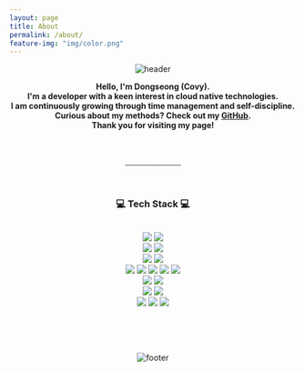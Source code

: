 ```yaml
---
layout: page
title: About
permalink: /about/
feature-img: "img/color.png"
---
```






<div align="center">
  <img src="https://capsule-render.vercel.app/api?type=waving&&color=gradient&height=100&section=header&fontSize=90" alt="header"/>
</div>

<div align="center">

<p>
  <strong>Hello, I'm Dongseong (Covy).</strong><br/>
  <strong>I'm a developer with a keen interest in cloud native technologies.</strong><br/>
  <strong>I am continuously growing through time management and self-discipline.</strong><br/>
  <strong>Curious about my methods? Check out my <a href="https://github.com/DS0708/todo-list">GitHub</a>.</strong><br/>
  <strong>Thank you for visiting my page!</strong>
</p>

<br/>

﹏﹏﹏﹏﹏﹏﹏

<br/>

<h3>💻 Tech Stack 💻</h3>
<br/>
<img src="https://img.shields.io/badge/Java-007396?style=flat-square&logo=Java&logoColor=white"/>
<img src="https://img.shields.io/badge/Spring%20Boot-6DB33F?style=flat-square&logo=Spring%20Boot&logoColor=white"/>
<br/>
<img src="https://img.shields.io/badge/AWS-232F3E?style=flat-square&logo=Amazon%20AWS&logoColor=white"/>
<img src="https://img.shields.io/badge/GCP-4285F4?style=flat-square&logo=Google%20Cloud&logoColor=white"/>
<br/>
<img src="https://img.shields.io/badge/Docker-2496ED?style=flat-square&logo=Docker&logoColor=white"/>
<img src="https://img.shields.io/badge/Kubernetes-326CE5?style=flat-square&logo=Kubernetes&logoColor=white"/>
<br/>
<img src="https://img.shields.io/badge/GitHub%20Actions-2088FF?style=flat-square&logo=GitHub%20Actions&logoColor=white"/>
<img src="https://img.shields.io/badge/Jenkins-D24939?style=flat-square&logo=Jenkins&logoColor=white"/>
<img src="https://img.shields.io/badge/ArgoCD-EF7B4D?style=flat-square&logo=Argo&logoColor=white"/>
<img src="https://img.shields.io/badge/Terraform-7B42BC?style=flat-square&logo=Terraform&logoColor=white"/>
<img src="https://img.shields.io/badge/Vault-000000?style=flat-square&logo=Vault&logoColor=white"/>
<br/>
<img src="https://img.shields.io/badge/MariaDB-003545?style=flat-square&logo=MariaDB&logoColor=white"/>
<img src="https://img.shields.io/badge/MongoDB-47A248?style=flat-square&logo=MongoDB&logoColor=white"/>
<br/>
<img src="https://img.shields.io/badge/Linux-FCC624?style=flat-square&logo=Linux&logoColor=black"/>
<img src="https://img.shields.io/badge/MacOS-000000?style=flat-square&logo=Apple&logoColor=white"/>
<br/>
<img src="https://img.shields.io/badge/Notion-000000?style=flat-square&logo=Notion&logoColor=white"/>
<img src="https://img.shields.io/badge/Discord-5865F2?style=flat-square&logo=Discord&logoColor=white"/>
<img src="https://img.shields.io/badge/Jira-0052CC?style=flat-square&logo=Jira&logoColor=white"/>

<br/><br/>


</div>

<br/>

<div align="center">
  <img src="https://capsule-render.vercel.app/api?type=waving&&color=gradient&height=100&section=footer&fontSize=90" alt="footer"/>
</div>

